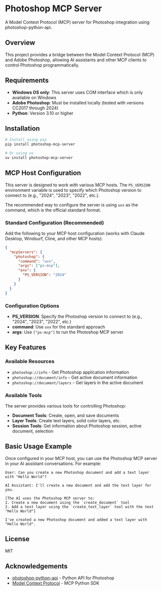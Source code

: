 # Photoshop MCP Server

A Model Context Protocol (MCP) server for Photoshop integration using photoshop-python-api.

## Overview

This project provides a bridge between the Model Context Protocol (MCP) and Adobe Photoshop, allowing AI assistants and other MCP clients to control Photoshop programmatically.

## Requirements

- **Windows OS only**: This server uses COM interface which is only available on Windows
- **Adobe Photoshop**: Must be installed locally (tested with versions CC2017 through 2024)
- **Python**: Version 3.10 or higher

## Installation

```bash
# Install using pip
pip install photoshop-mcp-server

# Or using uv
uv install photoshop-mcp-server
```

## MCP Host Configuration

This server is designed to work with various MCP hosts. The `PS_VERSION` environment variable is used to specify which Photoshop version to connect to (e.g., "2024", "2023", "2022", etc.).

The recommended way to configure the server is using `uvx` as the command, which is the official standard format.

### Standard Configuration (Recommended)

Add the following to your MCP host configuration (works with Claude Desktop, Windsurf, Cline, and other MCP hosts):

```json
{
  "mcpServers": {
    "photoshop": {
      "command": "uvx",
      "args": ["ps-mcp"],
      "env": {
        "PS_VERSION": "2024"
      }
    }
  }
}
```

### Configuration Options

- **PS_VERSION**: Specify the Photoshop version to connect to (e.g., "2024", "2023", "2022", etc.)
- **command**: Use `uvx` for the standard approach
- **args**: Use `["ps-mcp"]` to run the Photoshop MCP server

## Key Features

### Available Resources

- `photoshop://info` - Get Photoshop application information
- `photoshop://document/info` - Get active document information
- `photoshop://document/layers` - Get layers in the active document

### Available Tools

The server provides various tools for controlling Photoshop:

- **Document Tools**: Create, open, and save documents
- **Layer Tools**: Create text layers, solid color layers, etc.
- **Session Tools**: Get information about Photoshop session, active document, selection

## Basic Usage Example

Once configured in your MCP host, you can use the Photoshop MCP server in your AI assistant conversations. For example:

```text
User: Can you create a new Photoshop document and add a text layer with "Hello World"?

AI Assistant: I'll create a new document and add the text layer for you.

[The AI uses the Photoshop MCP server to:
1. Create a new document using the `create_document` tool
2. Add a text layer using the `create_text_layer` tool with the text "Hello World"]

I've created a new Photoshop document and added a text layer with "Hello World".
```

## License

MIT

## Acknowledgements

- [photoshop-python-api](https://github.com/loonghao/photoshop-python-api) - Python API for Photoshop
- [Model Context Protocol](https://github.com/modelcontextprotocol/python-sdk) - MCP Python SDK
